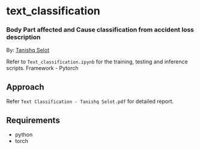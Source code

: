 # text_classification
### Body Part affected and Cause classification from accident loss description

By: [Tanishq Selot](https://github.com/tanishq150802)  

Refer to ```Text_classification.ipynb``` for the training, testing and inference scripts. Framework - Pytorch

## Approach
Refer ```Text Classification - Tanishq Selot.pdf``` for detailed report.

## Requirements
* python
* torch
